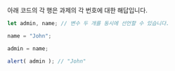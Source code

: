 아래 코드의 각 행은 과제의 각 번호에 대한 해답입니다.

```js run
let admin, name; // 변수 두 개를 동시에 선언할 수 있습니다.

name = "John";

admin = name;

alert( admin ); // "John"
```


